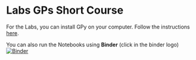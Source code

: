 # Labs GPs Short Course

For the Labs, you can install GPy on your computer. Follow the instructions [here](http://gpss.cc/gpss19/getting_started).

You can also run the Notebooks using **Binder** (click in the binder logo) [![Binder](https://mybinder.org/badge_logo.svg)](https://mybinder.org/v2/gh/maalvarezl/GPShortTrainingCourse-Labs/master)